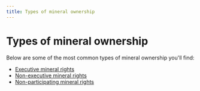 ```yaml
---
title: Types of mineral ownership
---
```


# Types of mineral ownership

Below are some of the most common types of mineral ownership you'll find:

* [Executive mineral rights](executive-mineral-rights.md)
* [Non-executive mineral rights](/types-of-ownership/non-executive-mineral-rights.md)
* [Non-participating mineral rights](/types-of-ownership/non-participating-royalty-interest.md)
